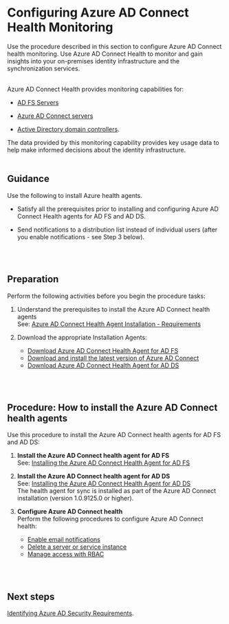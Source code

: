 # Configuring Azure AD Connect Health Monitoring
Use the procedure described in this section to configure Azure AD Connect health monitoring. Use Azure AD Connect Health to monitor and gain insights into your on-premises identity infrastructure and the synchronization services. 
<br />
<br />

Azure AD Connect Health provides monitoring capabilities for:
- [AD FS Servers](https://docs.microsoft.com/en-us/azure/active-directory/connect-health/active-directory-aadconnect-health#azure-ad-connect-health-for-ad-fsactive-directory-aadconnect-health-adfsmd) 

- [Azure AD Connect servers](https://docs.microsoft.com/en-us/azure/active-directory/connect-health/active-directory-aadconnect-health#azure-ad-connect-health-for-syncactive-directory-aadconnect-health-syncmd)
- [Active Directory domain controllers](https://docs.microsoft.com/en-us/azure/active-directory/connect-health/active-directory-aadconnect-health#azure-ad-connect-health-for-ad-dsactive-directory-aadconnect-health-addsmd). 

The data provided by this monitoring capability provides key usage data to help make informed decisions about the identity infrastructure. 
<br />
<br />

## Guidance
Use the following to install Azure health agents.

  - Satisfy all the prerequisites prior to installing and configuring Azure AD Connect Health agents for AD FS and AD DS.
	
  - Send notifications to a distribution list instead of individual users (after you enable notifications - see Step 3 below).
<br />
<br />

## Preparation 
Perform the following activities before you begin the procedure tasks: 

  1. Understand the prerequisites to install the Azure AD Connect health agents   
  See:  [Azure AD Connect Health Agent Installation - Requirements](https://docs.microsoft.com/en-us/azure/active-directory/connect-health/active-directory-aadconnect-health-agent-install#requirements)
	
  2. Download the appropriate Installation Agents:
	 - [Download Azure AD Connect Health Agent for AD FS](http://go.microsoft.com/fwlink/?LinkID=518973)
	 - [Download and install the latest version of Azure AD Connect](http://go.microsoft.com/fwlink/?linkid=615771) 
	 - [Download Azure AD Connect Health Agent for AD DS](http://go.microsoft.com/fwlink/?LinkID=820540)
<br />
<br />

## Procedure:  How to install the Azure AD Connect health agents
Use this procedure to install the Azure AD Connect health agents for AD FS and AD DS:

   1. **Install the Azure AD Connect health agent for AD FS**  
      See: [Installing the Azure AD Connect Health Agent for AD FS](https://docs.microsoft.com/en-us/azure/active-directory/connect-health/active-directory-aadconnect-health-agent-install#installing-the-azure-ad-connect-health-agent-for-ad-fs)
	
   2. **Install the Azure AD Connect health agent for AD DS**  
      See: [Installing the Azure AD Connect Health Agent for AD DS](https://docs.microsoft.com/en-us/azure/active-directory/connect-health/active-directory-aadconnect-health-agent-install#installing-the-azure-ad-connect-health-agent-for-ad-ds)  
      The health agent for sync is installed as part of the Azure AD Connect installation (version 1.0.9125.0 or higher).

   3. **Configure Azure AD Connect health**  
      Perform the following procedures to configure Azure AD Connect health:
	   - [Enable email notifications](https://docs.microsoft.com/en-us/azure/active-directory/connect-health/active-directory-aadconnect-health-operations#enable-email-notifications)
	   - [Delete a server or service instance](https://docs.microsoft.com/en-us/azure/active-directory/connect-health/active-directory-aadconnect-health-operations#delete-a-server-or-service-instance)
	   - [Manage access with RBAC](https://docs.microsoft.com/en-us/azure/active-directory/connect-health/active-directory-aadconnect-health-operations#manage-access-with-role-based-access-control)
<br />
<br />

## Next steps
[Identifying Azure AD Security Requirements](3.2-Identifying-Azure-AD-Security-Requirements.md). 
	

